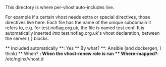 This directory is where per-vhost auto-includes live.

For example if a certain vhost needs extra or special directives, those directives live here. Each file has the name of the unique subdomain it refers to, e.g. for test.noflag.org.uk, the file is named test.conf. It is automatically inserted *into* test.noflag.org.uk's vhost declaration, between the server { } blocks.

** Included automatically **: Yes
** By what? **: Ansible (and dockergen, I think)
** When? **: When the vhost-renew role is run
** Where-mapped?**: /etc/nginx/vhost.d